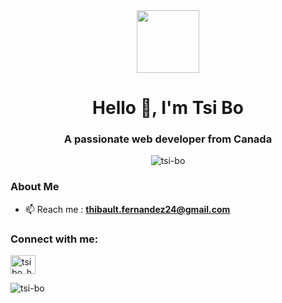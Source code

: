 
<div id="header" align="center">
  <img src="https://media.giphy.com/media/WFZvB7VIXBgiz3oDXE/giphy.gif" width="100"/>
</div>
<h1 align="center">Hello 👋, I'm Tsi Bo</h1>
<h3 align="center">A passionate web developer from Canada</h3>

<p align="center"> <img src="https://komarev.com/ghpvc/?username=tsi-bo&label=Profile%20views&color=0e75b6&style=flat" alt="tsi-bo" /> </p>


### About Me

- 📫 Reach me : **thibault.fernandez24@gmail.com**

<h3 align="left">Connect with me:</h3>
<p align="left">
<a href="https://instagram.com/tsibo_hp" target="blank"><img align="center" src="https://raw.githubusercontent.com/rahuldkjain/github-profile-readme-generator/master/src/images/icons/Social/instagram.svg" alt="tsibo_hp" height="30" width="40" align-items="center" /></a>
</p>


<p><img align="left" src="https://github-readme-stats.vercel.app/api/top-langs?username=tsi-bo&show_icons=true&locale=en&layout=compact" alt="tsi-bo" /></p>

